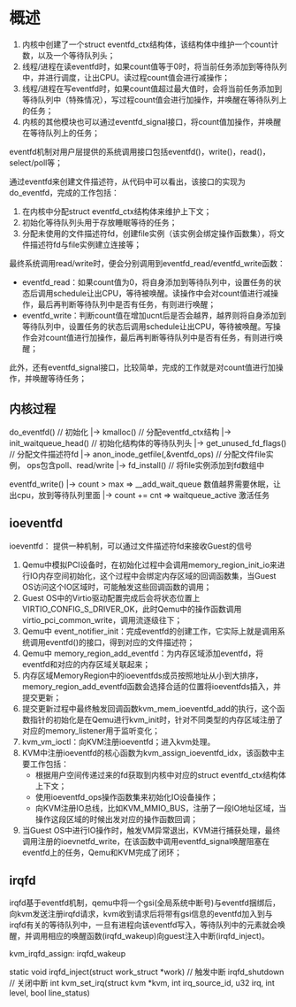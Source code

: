 # 概述

1. 内核中创建了一个struct eventfd_ctx结构体，该结构体中维护一个count计数，以及一个等待队列头；
2. 线程/进程在读eventfd时，如果count值等于0时，将当前任务添加到等待队列中，并进行调度，让出CPU。读过程count值会进行减操作；
3. 线程/进程在写eventfd时，如果count值超过最大值时，会将当前任务添加到等待队列中（特殊情况），写过程count值会进行加操作，并唤醒在等待队列上的任务；
4. 内核的其他模块也可以通过eventfd_signal接口，将count值加操作，并唤醒在等待队列上的任务；

eventfd机制对用户层提供的系统调用接口包括eventfd()，write()，read()，select/poll等；

通过eventfd来创建文件描述符，从代码中可以看出，该接口的实现为do_eventfd，完成的工作包括：
1. 在内核中分配struct eventfd_ctx结构体来维护上下文；
2. 初始化等待队列头用于存放睡眠等待的任务；
3. 分配未使用的文件描述符fd，创建file实例（该实例会绑定操作函数集），将文件描述符fd与file实例建立连接等；

最终系统调用read/write时，便会分别调用到eventfd_read/eventfd_write函数：
- eventfd_read：如果count值为0，将自身添加到等待队列中，设置任务的状态后调用schedule让出CPU，等待被唤醒。读操作中会对count值进行减操作，最后再判断等待队列中是否有任务，有则进行唤醒；
- eventfd_write：判断count值在增加ucnt后是否会越界，越界则将自身添加到等待队列中，设置任务的状态后调用schedule让出CPU，等待被唤醒。写操作会对count值进行加操作，最后再判断等待队列中是否有任务，有则进行唤醒；

此外，还有eventfd_signal接口，比较简单，完成的工作就是对count值进行加操作，并唤醒等待任务；

## 内核过程

do_eventfd() // 初始化
|-> kmalloc() // 分配eventfd_ctx结构
|-> init_waitqueue_head() //  初始化结构体的等待队列头
|-> get_unused_fd_flags() // 分配文件描述符fd
|-> anon_inode_getfile(,&ventfd_ops) // 分配文件file实例， ops包含poll、read/write
|-> fd_install() // 将file实例添加到fd数组中

eventfd_write()
|-> count > max => __add_wait_queue 数值越界需要休眠，让出cpu，放到等待队列里面
|-> count += cnt => waitqueue_active 激活任务


## ioeventfd

ioeventfd： 提供一种机制，可以通过文件描述符fd来接收Guest的信号

1. Qemu中模拟PCI设备时，在初始化过程中会调用memory_region_init_io来进行IO内存空间初始化，这个过程中会绑定内存区域的回调函数集，当Guest OS访问这个IO区域时，可能触发这些回调函数的调用；
2. Guest OS中的Virtio驱动配置完成后会将状态位置上VIRTIO_CONFIG_S_DRIVER_OK，此时Qemu中的操作函数调用virtio_pci_common_write，调用流逐级往下；
3. Qemu中 event_notifier_init：完成eventfd的创建工作，它实际上就是调用系统调用eventfd()的接口，得到对应的文件描述符；
4. Qemu中 memory_region_add_eventfd：为内存区域添加eventfd，将eventfd和对应的内存区域关联起来；
5. 内存区域MemoryRegion中的ioeventfds成员按照地址从小到大排序，memory_region_add_eventfd函数会选择合适的位置将ioeventfds插入，并提交更新；
6. 提交更新过程中最终触发回调函数kvm_mem_ioeventfd_add的执行，这个函数指针的初始化是在Qemu进行kvm_init时，针对不同类型的内存区域注册了对应的memory_listener用于监听变化；
7. kvm_vm_ioctl：向KVM注册ioeventfd；进入kvm处理。
8. KVM中注册ioeventfd的核心函数为kvm_assign_ioeventfd_idx，该函数中主要工作包括：
   - 根据用户空间传递过来的fd获取到内核中对应的struct eventfd_ctx结构体上下文；
   - 使用ioeventfd_ops操作函数集来初始化IO设备操作；
   - 向KVM注册IO总线，比如KVM_MMIO_BUS，注册了一段IO地址区域，当操作这段区域的时候出发对应的操作函数回调；
9. 当Guest OS中进行IO操作时，触发VM异常退出，KVM进行捕获处理，最终调用注册的ioevnetfd_write，在该函数中调用eventfd_signal唤醒阻塞在eventfd上的任务，Qemu和KVM完成了闭环；


## irqfd

irqfd基于eventfd机制，qemu中将一个gsi(全局系统中断号)与eventfd捆绑后，向kvm发送注册irqfd请求，kvm收到请求后将带有gsi信息的eventfd加入到与irqfd有关的等待队列中，一旦有进程向该eventfd写入，等待队列中的元素就会唤醒，并调用相应的唤醒函数(irqfd_wakeup)向guest注入中断(irqfd_inject)。

kvm_irqfd_assign: 
irqfd_wakeup 

static void irqfd_inject(struct work_struct *work) // 触发中断
irqfd_shutdown // 关闭中断
int kvm_set_irq(struct kvm *kvm, int irq_source_id, u32 irq, int level, bool line_status)